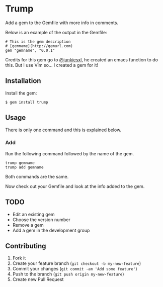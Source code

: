 # Trump

Add a gem to the Gemfile with more info in comments.

Below is an example of the output in the Gemfile:

    # This is the gem description
    # [gemname](http://gemurl.com)
    gem "gemname", "0.0.1"

Credits for this gem go to [@junkiesxl](http://twitter.com/junkiesxl), he created an emacs function to do this. But I use Vim so... I created a gem for it!

## Installation

Install the gem:

    $ gem install trump

## Usage

There is only one command and this is explained below.

### Add

Run the following command followed by the name of the gem.

    trump gemname
    trump add gemname

Both commands are the same.

Now check out your Gemfile and look at the info added to the gem.

## TODO

- Edit an existing gem
- Choose the version number
- Remove a gem
- Add a gem in the development group

## Contributing

1. Fork it
2. Create your feature branch (`git checkout -b my-new-feature`)
3. Commit your changes (`git commit -am 'Add some feature'`)
4. Push to the branch (`git push origin my-new-feature`)
5. Create new Pull Request
